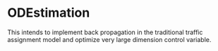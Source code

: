 # ODEstimation
This intends to implement back propagation in the traditional traffic assignment model and optimize very large dimension control variable.
